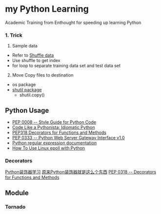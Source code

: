 my Python Learning
================

Academic Training from Enthought for speeding up learning Python

### 1. Trick 
1. Sample data
  * Refer to [Shuffle data](http://stackoverflow.com/questions/11765061/better-way-to-shuffle-two-related-lists)
  * Use shuffle to get index
  * for loop to separate training data set and test data set
2. Move Copy files to destination 
  *  os package
  *  [shutil package](https://docs.python.org/2/library/shutil.html)
      * shutil.copy()  

## Python Usage
* [PEP 0008 -- Style Guide for Python Code](https://www.python.org/dev/peps/pep-0008/)
* [Code Like a Pythonista: Idiomatic Python](http://python.net/~goodger/projects/pycon/2007/idiomatic/handout.html)
* [PEP318 Decorators for Functions and Methods](https://www.python.org/dev/peps/pep-0318/)
* [PEP 0333 -- Python Web Server Gateway Interface v1.0](https://www.python.org/dev/peps/pep-0333/)
* [Python regular expression documentation](https://docs.python.org/2/library/re.html)
* [How To Use Linux epoll with Python](http://scotdoyle.com/python-epoll-howto.html)
### Decorators
[Python装饰器学习](http://blog.csdn.net/thy38/article/details/4471421)
[原来Python装饰器就是这么个东西](http://pythonmap.iteye.com/blog/1682696)
[PEP 0318 -- Decorators for Functions and Methods](https://www.python.org/dev/peps/pep-0318/)
## Module 
### Tornado
